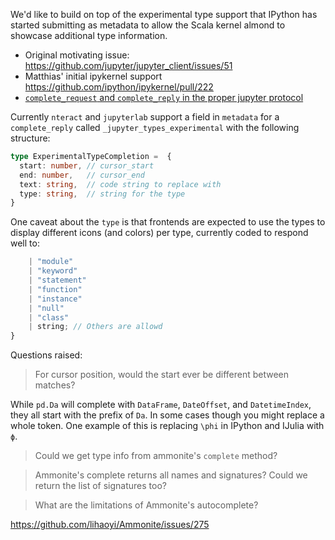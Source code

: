 We'd like to build on top of the experimental type support that IPython has started submitting as metadata to allow the Scala kernel almond to showcase additional type information.

* Original motivating issue: https://github.com/jupyter/jupyter_client/issues/51
* Matthias' initial ipykernel support https://github.com/ipython/ipykernel/pull/222
* [`complete_request` and `complete_reply` in the proper jupyter protocol](https://jupyter-client.readthedocs.io/en/stable/messaging.html#completion)


Currently `nteract` and `jupyterlab` support a field in `metadata` for a `complete_reply` called `_jupyter_types_experimental` with the following structure:

```ts
type ExperimentalTypeCompletion =  {
  start: number, // cursor_start
  end: number,   // cursor_end
  text: string,  // code string to replace with
  type: string,  // string for the type
}
```

One caveat about the `type` is that frontends are expected to use the types to display different icons (and colors) per type, currently coded to respond well to:

```ts
    | "module"
    | "keyword"
    | "statement"
    | "function"
    | "instance"
    | "null"
    | "class"
    | string; // Others are allowd
}
```

Questions raised:

> For cursor position, would the start ever be different between matches?

While `pd.Da` will complete with `DataFrame`, `DateOffset`, and `DatetimeIndex`, they all start with the prefix of `Da`. In some cases though you might replace a whole token. One example of this is replacing `\phi` in IPython and IJulia with `ϕ`. 

> Could we get type info from ammonite's `complete` method?

> Ammonite's complete returns all names and signatures? Could we return the list of signatures too?

> What are the limitations of Ammonite's autocomplete?

https://github.com/lihaoyi/Ammonite/issues/275

